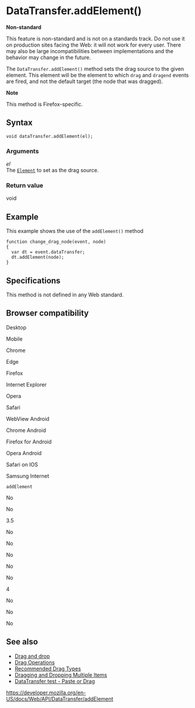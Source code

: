 # DataTransfer.addElement()

**Non-standard**

This feature is non-standard and is not on a standards track. Do not use it on production sites facing the Web: it will not work for every user. There may also be large incompatibilities between implementations and the behavior may change in the future.

The `DataTransfer.addElement()` method sets the drag source to the given element. This element will be the element to which `drag` and `dragend` events are fired, and not the default target (the node that was dragged).

**Note**

This method is Firefox-specific.

## Syntax

    void dataTransfer.addElement(el);

### Arguments

_el_  
The [`Element`](../element) to set as the drag source.

### Return value

void

## Example

This example shows the use of the `addElement()` method

    function change_drag_node(event, node)
    {
      var dt = event.dataTransfer;
      dt.addElement(node);
    }

## Specifications

This method is not defined in any Web standard.

## Browser compatibility

Desktop

Mobile

Chrome

Edge

Firefox

Internet Explorer

Opera

Safari

WebView Android

Chrome Android

Firefox for Android

Opera Android

Safari on IOS

Samsung Internet

`addElement`

No

No

3.5

No

No

No

No

No

4

No

No

No

## See also

- [Drag and drop](../html_drag_and_drop_api)
- [Drag Operations](../html_drag_and_drop_api/drag_operations)
- [Recommended Drag Types](../html_drag_and_drop_api/recommended_drag_types)
- [Dragging and Dropping Multiple Items](../html_drag_and_drop_api/multiple_items)
- [DataTransfer test - Paste or Drag](https://codepen.io/tech_query/pen/MqGgap)

<a href="https://developer.mozilla.org/en-US/docs/Web/API/DataTransfer/addElement" class="_attribution-link">https://developer.mozilla.org/en-US/docs/Web/API/DataTransfer/addElement</a>
